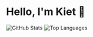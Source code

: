 # Hello, I'm Kiet 👋
![GitHub Stats](https://github-readme-stats.vercel.app/api?username=kietdz0505&show_icons=true&hide_title=true)
![Top Languages](https://github-readme-stats.vercel.app/api/top-langs/?username=kietdz0505&layout=compact)

